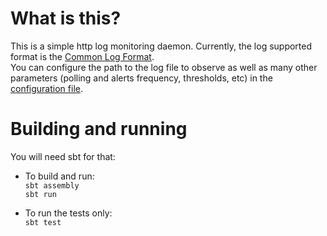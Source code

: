 # What is this?

This is a simple http log monitoring daemon. Currently, the log supported format is the
[Common Log Format](https://en.wikipedia.org/wiki/Common_Log_Format).  
You can configure the path to the log file to observe as well as many other parameters (polling and alerts frequency,
thresholds, etc) in the [configuration file](src/main/resources/application.conf).

# Building and running

You will need sbt for that:  

- To build and run:  
`sbt assembly`  
`sbt run`  

- To run the tests only:  
`sbt test`
